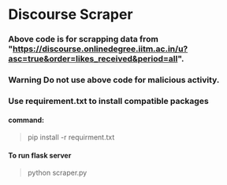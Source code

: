 # Discourse Scraper
### Above code is for scrapping data from "https://discourse.onlinedegree.iitm.ac.in/u?asc=true&order=likes_received&period=all".
### Warning Do not use above code for malicious activity.
### Use requirement.txt to install compatible packages
#### command: 
>pip install -r requirment.txt
#### To run flask server
>python scraper.py
